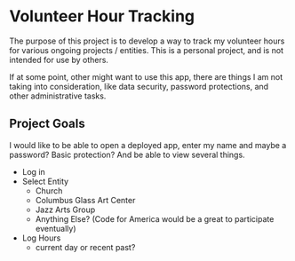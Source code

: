 # Volunteer Hour Tracking

The purpose of this project is to develop a way to track my volunteer hours for various ongoing projects / entities. This is a personal project, and is not intended for use by others.

If at some point, other might want to use this app, there are things I am not taking into consideration, like data security, password protections, and other administrative tasks.

## Project Goals
I would like to be able to open a deployed app, enter my name and maybe a password? Basic protection? And be able to view several things.

- Log in
- Select Entity
    - Church
    - Columbus Glass Art Center
    - Jazz Arts Group
    - Anything Else? (Code for America would be a great to participate eventually)
- Log Hours
    - current day or recent past?


